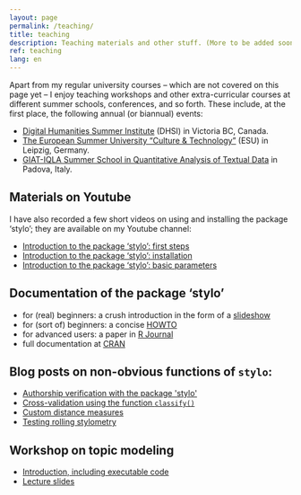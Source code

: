 ```yaml
---
layout: page
permalink: /teaching/
title: teaching
description: Teaching materials and other stuff. (More to be added soon...).
ref: teaching
lang: en
---
```



Apart from my regular university courses – which are not covered on this page yet – I enjoy teaching workshops and other extra-curricular courses at different summer schools, conferences, and so forth. These include, at the first place, the following annual (or biannual) events:

* [Digital Humanities Summer Institute](http://www.dhsi.org/index.php) (DHSI) in Victoria BC, Canada.
* [The European Summer University “Culture & Technology”](http://www.culingtec.uni-leipzig.de/ESU_C_T/node/97) (ESU) in Leipzig, Germany.
* [GIAT-IQLA Summer School in Quantitative Analysis of Textual Data](http://www.giat.org/?page_id=11&lang=en) in Padova, Italy.



## Materials on Youtube

I have also recorded a few short videos on using and installing the package ‘stylo’; they are available on my Youtube channel:

* [Introduction to the package ‘stylo’: first steps](https://www.youtube.com/watch?v=pWOCfZnitdc&t=6s)
* [Introduction to the package ‘stylo’: installation](https://www.youtube.com/watch?v=Rv7u4UNZJrA&t=86s)
* [Introduction to the package ‘stylo’: basic parameters](https://www.youtube.com/watch?v=uPHPhIo2Drc)



## Documentation of the package ‘stylo’

* for (real) beginners: a crush introduction in the form of a [slideshow](https://computationalstylistics.github.io/stylo_nutshell/)
* for (sort of) beginners: a concise [HOWTO](https://sites.google.com/site/computationalstylistics/stylo/stylo_howto.pdf)
* for advanced users: a paper in [R Journal](https://journal.r-project.org/archive/2016/RJ-2016-007/RJ-2016-007.pdf)
* full documentation at [CRAN](https://cran.r-project.org/web/packages/stylo/stylo.pdf)



## Blog posts on non-obvious functions of `stylo`:

* [Authorship verification with the package 'stylo'](https://computationalstylistics.github.io/blog/imposters)
* [Cross-validation using the function `classify()`](https://computationalstylistics.github.io/blog/cross-validation)
* [Custom distance measures](https://computationalstylistics.github.io/blog/custom_distances)
* [Testing rolling stylometry](https://computationalstylistics.github.io/blog/rolling_stylometry)


## Workshop on topic modeling

* [Introduction, including executable code](https://github.com/computationalstylistics/topic-modeling-workshop)
* [Lecture slides](https://computationalstylistics.github.io/presentations/topic_modeling_intro/intro_to_topic_models.html)  

